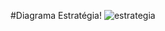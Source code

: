 #Diagrama Estratégia!
![estrategia](https://user-images.githubusercontent.com/79148564/224087524-3aecd636-928c-4d9c-b502-158637ffa32e.PNG)
